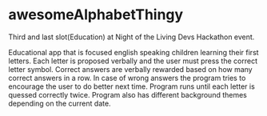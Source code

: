 # awesomeAlphabetThingy
Third and last slot(Education) at Night of the Living Devs Hackathon event.

Educational app that is focused english speaking children learning their first letters. 
Each letter is proposed verbally and the user must press the correct letter symbol. 
Correct answers are verbally rewarded based on how many correct answers in a row. 
In case of wrong answers the program tries to encourage the user to do better next time. 
Program runs until each letter is quessed correctly twice. 
Program also has different background themes depending on the current date.

